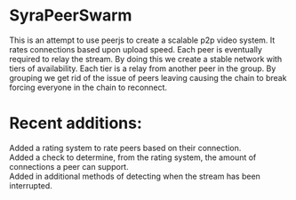 <h1>SyraPeerSwarm</h1>
This is an attempt to use peerjs to create a scalable p2p video system. It rates connections based upon upload speed. Each peer is eventually required to relay the stream. By doing this we create a stable network with tiers of availability. Each tier is a relay from another peer in the group. By grouping we get rid of the issue of peers leaving causing the chain to break forcing everyone in the chain to reconnect.

<h1>Recent additions:</h1>
Added a rating system to rate peers based on their connection.<br/>
Added a check to determine, from the rating system, the amount of connections a peer can support.<br/>
Added in additional methods of detecting when the stream has been interrupted.<br/>
